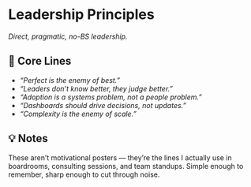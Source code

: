 # Leadership Principles
*Direct, pragmatic, no-BS leadership.*

## 🧭 Core Lines
- *“Perfect is the enemy of best.”*  
- *“Leaders don’t know better, they judge better.”*  
- *“Adoption is a systems problem, not a people problem.”*  
- *“Dashboards should drive decisions, not updates.”*  
- *“Complexity is the enemy of scale.”*  

## 💡 Notes
These aren’t motivational posters — they’re the lines I actually use in boardrooms, consulting sessions, and team standups. Simple enough to remember, sharp enough to cut through noise.
